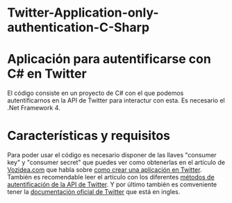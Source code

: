 Twitter-Application-only-authentication-C-Sharp
===============================================


Aplicación para autentificarse con C# en Twitter
================================================

El código consiste en un proyecto de C# con el que podemos autentificarnos en la API de Twitter para interactur con esta.
Es necesario el .Net Framework 4.


Características y requisitos
============================

Para poder usar el código es necesario disponer de las llaves "consumer key" y "consumer secret" que puedes ver como obtenerlas en el artículo de [Vozidea.com](http://www.vozidea.com/) que habla sobre [como crear una aplicación en Twitter](http://www.vozidea.com/crear-una-aplicacion-en-twitter-para-usar-la-api).
También es recomendable leer el artículo con los diferentes [métodos de autentificación de la API de Twitter](http://www.vozidea.com/autentificacion-en-la-api-de-twitter).
Y por último también es comveniente tener la [documentación oficial de Twitter](https://dev.twitter.com/docs) que está en ingles.
